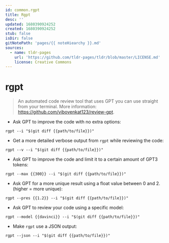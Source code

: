 ```yaml
---
id: common.rgpt
title: Rgpt
desc: ''
updated: 1680390924252
created: 1680390924252
stub: false
isDir: false
gitNotePath: 'pages/{{ noteHiearchy }}.md'
sources:
  - name: tldr-pages
    url: 'https://github.com/tldr-pages/tldr/blob/master/LICENSE.md'
    license: Creative Commons
---
```

# rgpt

> An automated code review tool that uses GPT you can use straight from your terminal.
> More information: <https://github.com/vibovenkat123/review-gpt>.

- Ask GPT to improve the code with no extra options:

`rgpt --i "$(git diff {{path/to/file}})"`

- Get a more detailed verbose output from `rgpt` while reviewing the code:

`rgpt --v --i "$(git diff {{path/to/file}})"`

- Ask GPT to improve the code and limit it to a certain amount of GPT3 tokens:

`rgpt --max {{300}} --i "$(git diff {{path/to/file}})"`

- Ask GPT for a more unique result using a float value between 0 and 2. (higher = more unique):

`rgpt --pres {{1.2}} --i "$(git diff {{path/to/file}})"`

- Ask GPT to review your code using a specific model:

`rgpt --model {{davinci}} --i "$(git diff {{path/to/file}})"`

- Make `rgpt` use a JSON output:

`rgpt --json --i "$(git diff {{path/to/file}})"`

